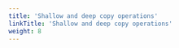 ```yaml
---
title: 'Shallow and deep copy operations'
linkTitle: 'Shallow and deep copy operations'
weight: 8
---
```

